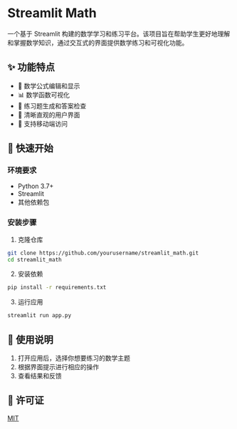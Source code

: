 # Streamlit Math

一个基于 Streamlit 构建的数学学习和练习平台。该项目旨在帮助学生更好地理解和掌握数学知识，通过交互式的界面提供数学练习和可视化功能。

## ✨ 功能特点

- 📝 数学公式编辑和显示
- 📊 数学函数可视化
- 🎯 练习题生成和答案检查
- 🎨 清晰直观的用户界面
- 📱 支持移动端访问

## 🚀 快速开始

### 环境要求

- Python 3.7+
- Streamlit
- 其他依赖包

### 安装步骤

1. 克隆仓库
```bash
git clone https://github.com/yourusername/streamlit_math.git
cd streamlit_math
```

2. 安装依赖
```bash
pip install -r requirements.txt
```

3. 运行应用
```bash
streamlit run app.py
```

## 📖 使用说明

1. 打开应用后，选择你想要练习的数学主题
2. 根据界面提示进行相应的操作
3. 查看结果和反馈


## 📄 许可证

[MIT](LICENSE)